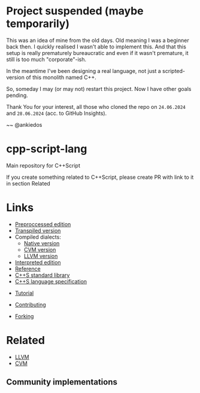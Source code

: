 # Project suspended (maybe temporarily)
This was an idea of mine from the old days. Old meaning I was a beginner back then. I quickly realised I wasn't able to implement this. And that this setup is really prematurely bureaucratic and even if it wasn't premature, it still is too much "corporate"-ish.

In the meantime I've been designing a real language, not just a scripted-version of this monolith named C++.

So, someday I may (or may not) restart this project. Now I have other goals pending.

Thank You for your interest, all those who cloned the repo on `24.06.2024` and `28.06.2024` (acc. to GitHub Insights).

~~ @ankiedos
# cpp-script-lang
Main repository for C++Script

If you create something related to C++Script, please create PR with link to it in section Related
# Links
- [Preproccessed edition](https://github.com/cpp-script-lang/cpp-script-preproccessor)
- [Transpiled version](https://github.com/cpp-script-lang/cpp-script-transpiler)
- Compiled dialects:
  - [Native version](https://github.com/cpp-script-lang/cpp-script-compiler-native3)
  - [CVM version](https://github.com/cpp-script-lang/cpp-script-compiler-cvm)
  - [LLVM version](https://github.com/cpp-script-lang/cpp-script-compiler-llvm)
- [Interpreted edition](https://github.com/cpp-script-lang/cpp-script-interpreter)
- [Reference](https://github.com/cpp-script-lang/cpp-script-reference) <!-- Considering moving it to cpp-script-lang.github.io -->
- [C++S standard library](https://github.com/cpp-script-lang/cpp-script-stdlib)
- [C++S language specification](https://github.com/cpp-script-lang/cpp-script-spec)
<!-- - There can be maybe contributing if it will be so big that it won't fit one file -->
- [Tutorial](https://github.com/cpp-script-lang/cpp-script-tutorial) <!-- Considering moving it to cpp-script-lang.github.io -->

- [Contributing](https://github.com/cpp-script-lang/cpp-script-lang/blob/main/CONTRIBUTING.md)
- [Forking](https://github.com/cpp-script-lang/cpp-script-lang/blob/main/FORKING.md)
# Related
- [LLVM](https://github.com/llvm)
- [CVM](https://github.com/cpp-script-lang/cvm)
## Community implementations
